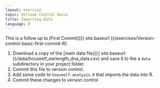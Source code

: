 ```yaml
---
layout: exercise
topic: Version Control Basic
title: Importing Data
language: R
---
```


This is a follow up to
[First Commit]({{ site.baseurl }}/exercises/Version-control-basic-first-commit-R).

1. Download a copy of the
   [main data file]({{ site.baseurl }}/data/houseelf_earlength_dna_data.csv) and
   save it to the a `data` subdirectory in your project folder.
2. Commit this file to version control.
3. Add some code to `houseelf-analysis.R` that imports the data into R.
4. Commit these changes to version control
